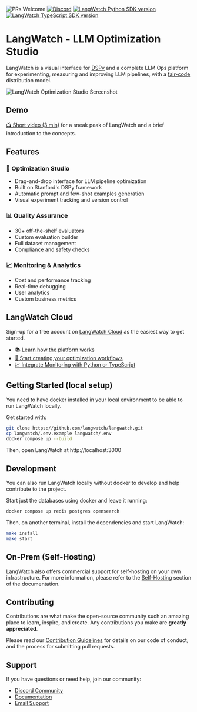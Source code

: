 ![PRs Welcome](https://img.shields.io/badge/PRs-welcome-brightgreen.svg)
[![Discord](https://dcbadge.limes.pink/api/server/https://discord.gg/kT4PhDS2gH?style=flat)](https://discord.gg/kT4PhDS2gH)
[![LangWatch Python SDK version](https://img.shields.io/pypi/v/langwatch?color=007EC6)](https://pypi.org/project/langwatch/)
[![LangWatch TypeScript SDK version](https://img.shields.io/npm/v/langwatch?color=007EC6)](https://www.npmjs.com/package/langwatch)

# LangWatch - LLM Optimization Studio

LangWatch is a visual interface for [DSPy](https://github.com/stanfordnlp/dspy) and a complete LLM Ops platform for experimenting, measuring and improving LLM pipelines, with a [fair-code](https://faircode.io/) distribution model.

![LangWatch Optimization Studio Screenshot](https://github.com/user-attachments/assets/72d12686-d70b-471b-ab20-0ddfbbc65cff)

## Demo

[📺 Short video (3 min)](https://www.youtube.com/watch?v=dZG44oRTz84) for a sneak peak of LangWatch and a brief introduction to the concepts.

## Features

### 🎯 Optimization Studio
- Drag-and-drop interface for LLM pipeline optimization
- Built on Stanford's DSPy framework
- Automatic prompt and few-shot examples generation
- Visual experiment tracking and version control

### 📊 Quality Assurance
- 30+ off-the-shelf evaluators
- Custom evaluation builder
- Full dataset management
- Compliance and safety checks

### 📈 Monitoring & Analytics
- Cost and performance tracking
- Real-time debugging
- User analytics
- Custom business metrics

## LangWatch Cloud

Sign-up for a free account on [LangWatch Cloud](https://app.langwatch.ai) as the easiest way to get started.

- [📚 Learn how the platform works](https://docs.langwatch.ai/)
- [🚀 Start creating your optimization workflows](https://app.langwatch.ai/)
- [📈 Integrate Monitoring with Python or TypeScript](https://docs.langwatch.ai/integration/overview)

## Getting Started (local setup)

You need to have docker installed in your local environment to be able to run LangWatch locally.

Get started with:

```bash
git clone https://github.com/langwatch/langwatch.git
cp langwatch/.env.example langwatch/.env
docker compose up --build
```

Then, open LangWatch at http://localhost:3000

## Development

You can also run LangWatch locally without docker to develop and help contribute to the project.

Start just the databases using docker and leave it running:

```bash
docker compose up redis postgres opensearch
```

Then, on another terminal, install the dependencies and start LangWatch:

```bash
make install
make start
```

## On-Prem (Self-Hosting)

LangWatch also offers commercial support for self-hosting on your own infrastructure. For more information, please refer to the [Self-Hosting](https://docs.langwatch.ai/self-hosting) section of the documentation.

## Contributing

Contributions are what make the open-source community such an amazing place to learn, inspire, and create. Any contributions you make are **greatly appreciated**.

Please read our [Contribution Guidelines](CONTRIBUTING.md) for details on our code of conduct, and the process for submitting pull requests.

## Support

If you have questions or need help, join our community:

- [Discord Community](https://discord.gg/kT4PhDS2gH)
- [Documentation](https://docs.langwatch.ai)
- [Email Support](mailto:support@langwatch.ai)